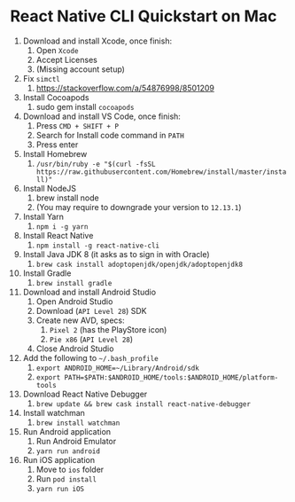 # React Native CLI Quickstart on Mac

<!-- TODO -->

1. Download and install Xcode, once finish:
    1. Open `Xcode`
    2. Accept Licenses
    3. (Missing account setup)
2. Fix `simctl`
    1. https://stackoverflow.com/a/54876998/8501209
3. Install Cocoapods
    1. sudo gem install `cocoapods`
4. Download and install VS Code, once finish:
    1. Press `CMD + SHIFT + P`
    2. Search for Install code command in `PATH` 
    3. Press enter
5. Install Homebrew
    1. `/usr/bin/ruby -e "$(curl -fsSL https://raw.githubusercontent.com/Homebrew/install/master/install)"`
6. Install NodeJS
    1. brew install node
    2. (You may require to downgrade your version to `12.13.1`)
7. Install Yarn
    1. `npm i -g yarn`
8. Install React Native
    1. `npm install -g react-native-cli`
9. Install Java JDK 8 (it asks as to sign in with Oracle)
    1. `brew cask install adoptopenjdk/openjdk/adoptopenjdk8`
10. Install Gradle
    1. `brew install gradle`
11. Download and install Android Studio
    1. Open Android Studio
    2. Download (`API Level 28`) SDK
    3. Create new AVD, specs:
        1. `Pixel 2` (has the PlayStore icon)
        2. `Pie x86` (`API Level 28`)
    4. Close Android Studio
12. Add the following to `~/.bash_profile`
    1. `export ANDROID_HOME=~/Library/Android/sdk`
    2. `export PATH=$PATH:$ANDROID_HOME/tools:$ANDROID_HOME/platform-tools`
13. Download React Native Debugger
    1. `brew update && brew cask install react-native-debugger`
14. Install watchman
    1. `brew install watchman`
15. Run Android application
    1. Run Android Emulator
    2. `yarn run android`
16. Run iOS application
    1. Move to `ios` folder
    2. Run `pod install`
    3. `yarn run iOS`